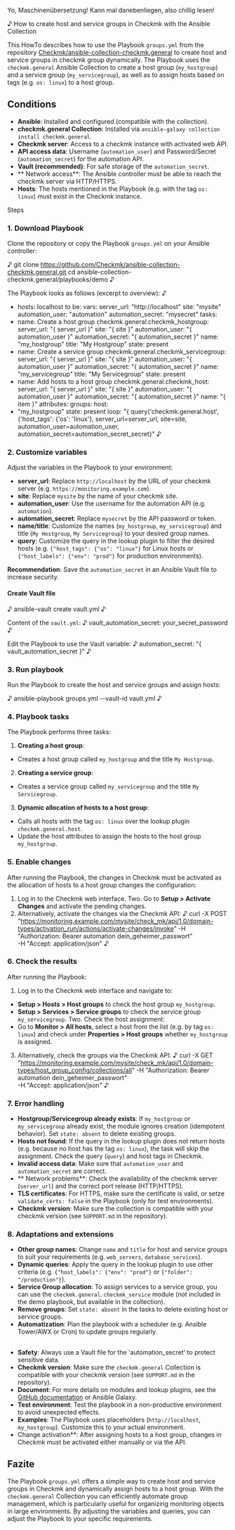 Yo, Maschinenübersetzung! Kann mal danebenliegen, also chillig lesen!

♪ How to create host and service groups in Checkmk with the Ansible Collection

This HowTo describes how to use the Playbook `groups.yml` from the repository [Checkmk/ansible-collection-checkmk.general](https://github.com/Checkmk/ansible-collection-checkmk.general/blob/main/playbooks/demo/groups.yml) to create host and service groups in checkmk group dynamically. The Playbook uses the `checkmk.general` Ansible Collection to create a host group (`my_hostgroup`) and a service group (`my_servicegroup`), as well as to assign hosts based on tags (e.g. `os: linux`) to a host group.

## Conditions
- **Ansible**: Installed and configured (compatible with the collection).
- **checkmk.general Collection**: Installed via `ansible-galaxy collection install checkmk.general`.
- **Checkmk server**: Access to a checkmk instance with activated web API.
- **API access data**: Username (`automation_user`) and Password/Secret (`automation_secret`) for the automation API.
- **Vault (recommended)**: For safe storage of the `automation_secret`.
- ** Network access**: The Ansible controller must be able to reach the checkmk server via HTTP/HTTPS.
- **Hosts**: The hosts mentioned in the Playbook (e.g. with the tag `os: linux`) must exist in the Checkmk instance.

Steps

### 1. Download Playbook
Clone the repository or copy the Playbook `groups.yml` on your Ansible controller:

♪
git clone https://github.com/Checkmk/ansible-collection-checkmk.general.git
cd ansible-collection-checkmk.general/playbooks/demo
♪

The Playbook looks as follows (excerpt to overview):
♪
- hosts: localhost
to be:
vars:
server_url: "http://localhost"
site: "mysite"
automation_user: "automation"
automation_secret: "mysecret"
tasks:
- name: Create a host group
checkmk.general.checkmk_hostgroup:
server_url: "{ server_url }"
site: "{ site }"
automation_user: "{ automation_user }"
automation_secret: "{ automation_secret }"
name: "my_hostgroup"
title: "My Hostgroup"
state: present
- name: Create a service group
checkmk.general.checkmk_servicegroup:
server_url: "{ server_url }"
site: "{ site }"
automation_user: "{ automation_user }"
automation_secret: "{ automation_secret }"
name: "my_servicegroup"
title: "My Servicegroup"
state: present
- name: Add hosts to a host group
checkmk.general.checkmk_host:
server_url: "{ server_url }"
site: "{ site }"
automation_user: "{ automation_user }"
automation_secret: "{ automation_secret }"
name: "{ item }"
attributes:
groups:
host:
- "my_hostgroup"
state: present
loop: "{ query('checkmk.general.host', {'host_tags': {'os': 'linux'}, server_url=server_url, site=site, automation_user=automation_user, automation_secret=automation_secret_secret}"
♪

### 2. Customize variables
Adjust the variables in the Playbook to your environment:
- **server_url**: Replace `http://localhost` by the URL of your checkmk server (e.g. `https://monitoring.example.com`).
- **site**: Replace `mysite` by the name of your checkmk site.
- **automation_user**: Use the username for the automation API (e.g. `automation`).
- **automation_secret**: Replace `mysecret` by the API password or token.
- **name/title**: Customize the names (`my_hostgroup`, `my_servicegroup`) and title (`My Hostgroup`, `My Servicegroup`) to your desired group names.
- **query**: Customize the query in the lookup plugin to filter the desired hosts (e.g. `{"host_tags": {"os": "linux"}` for Linux hosts or `{"host_labels": {"env": "prod"}` for production environments).

**Recommendation**: Save the `automation_secret` in an Ansible Vault file to increase security.

#### Create Vault file
♪
ansible-vault create vault.yml
♪

Content of the `vault.yml`:
♪
vault_automation_secret: your_secret_password
♪

Edit the Playbook to use the Vault variable:
♪
automation_secret: "{ vault_automation_secret }"
♪

### 3. Run playbook
Run the Playbook to create the host and service groups and assign hosts:

♪
ansible-playbook groups.yml --vault-id vault.yml
♪

### 4. Playbook tasks
The Playbook performs three tasks:
1. **Creating a host group**:
- Creates a host group called `my_hostgroup` and the title `My Hostgroup`.
2. **Creating a service group**:
- Creates a service group called `my_servicegroup` and the title `My Servicegroup`.
3. **Dynamic allocation of hosts to a host group**:
- Calls all hosts with the tag `os: linux` over the lookup plugin `checkmk.general.host`.
- Update the host attributes to assign the hosts to the host group `my_hostgroup`.

### 5. Enable changes
After running the Playbook, the changes in Checkmk must be activated as the allocation of hosts to a host group changes the configuration:
1. Log in to the Checkmk web interface.
Two. Go to **Setup > Activate Changes** and activate the pending changes.
3. Alternatively, activate the changes via the Checkmk API:
♪
curl -X POST "https://monitoring.example.com/mysite/check_mk/api/1.0/domain-types/activation_run/actions/activate-changes/invoke"
-H "Authorization: Bearer automation dein_geheimer_passwort" \
-H "Accept: application/json"
♪

### 6. Check the results
After running the Playbook:
1. Log in to the Checkmk web interface and navigate to:
- **Setup > Hosts > Host groups** to check the host group `my_hostgroup`.
- **Setup > Services > Service groups** to check the service group `my_servicegroup`.
Two. Check the host assignment:
- Go to **Monitor > All hosts**, select a host from the list (e.g. by tag `os: linux`) and check under **Properties > Host groups** whether `my_hostgroup` is assigned.
3. Alternatively, check the groups via the Checkmk API:
♪
curl -X GET "https://monitoring.example.com/mysite/check_mk/api/1.0/domain-types/host_group_config/collections/all"
-H "Authorization: Bearer automation dein_geheimer_passwort" \
-H "Accept: application/json"
♪

### 7. Error handling
- **Hostgroup/Servicegroup already exists**: If `my_hostgroup` or `my_servicegroup` already exist, the module ignores creation (idempotent behavior). Set `state: absent` to delete existing groups.
- **Hosts not found**: If the query in the lookup plugin does not return hosts (e.g. because no host has the tag `os: linux`), the task will skip the assignment. Check the query (`query`) and host tags in Checkmk.
- **Invalid access data**: Make sure that `automation_user` and `automation_secret` are correct.
- ** Network problems**: Check the availability of the checkmk server (`server_url`) and the correct port release (HTTP/HTTPS).
- **TLS certificates**: For HTTPS, make sure the certificate is valid, or setze `validate_certs: false` in the Playbook (only for test environments).
- **Checkmk version**: Make sure the collection is compatible with your checkmk version (see `SUPPORT.md` in the repository).

### 8. Adaptations and extensions
- **Other group names**: Change `name` and `title` for host and service groups to suit your requirements (e.g. `web_servers`, `database_services`).
- **Dynamic queries**: Apply the query in the lookup plugin to use other criteria (e.g. `{"host_labels": {"env": "prod"}` or `{"folder": "/production"}`).
- **Service Group allocation**: To assign services to a service group, you can use the `checkmk.general.checkmk_service` module (not included in the demo playbook, but available in the collection).
- **Remove groups**: Set `state: absent` in the tasks to delete existing host or service groups.
- **Automatization**: Plan the playbook with a scheduler (e.g. Ansible Tower/AWX or Cron) to update groups regularly.

##
- **Safety**: Always use a Vault file for the 'automation_secret' to protect sensitive data.
- **Checkmk version**: Make sure the `checkmk.general` Collection is compatible with your checkmk version (see `SUPPORT.md` in the repository).
- **Document**: For more details on modules and lookup plugins, see the [GitHub documentation](https://github.com/Checkmk/ansible-collection-checkmk.general) or Ansible Galaxy.
- **Test environment**: Test the playbook in a non-productive environment to avoid unexpected effects.
- **Examples**: The Playbook uses placeholders (`http://localhost`, `my_hostgroup`). Customize this to your actual environment.
- Change activation**: After assigning hosts to a host group, changes in Checkmk must be activated either manually or via the API.

## Fazite
The Playbook `groups.yml` offers a simple way to create host and service groups in Checkmk and dynamically assign hosts to a host group. With the `checkmk.general` Collection you can efficiently automate group management, which is particularly useful for organizing monitoring objects in large environments. By adjusting the variables and queries, you can adjust the Playbook to your specific requirements.
